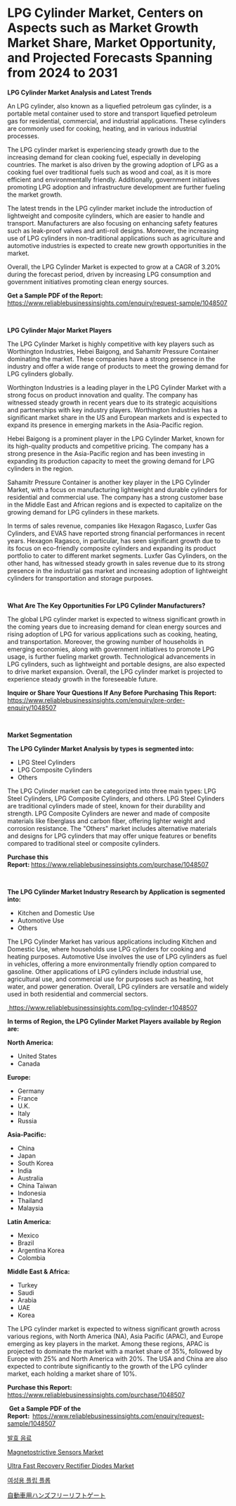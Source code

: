 <p><h1>LPG Cylinder Market, Centers on Aspects such as Market Growth Market Share, Market Opportunity, and Projected Forecasts Spanning from 2024 to 2031</h1></p><p><strong>LPG Cylinder Market Analysis and Latest Trends</strong></p>
<p><p>An LPG cylinder, also known as a liquefied petroleum gas cylinder, is a portable metal container used to store and transport liquefied petroleum gas for residential, commercial, and industrial applications. These cylinders are commonly used for cooking, heating, and in various industrial processes.</p><p>The LPG cylinder market is experiencing steady growth due to the increasing demand for clean cooking fuel, especially in developing countries. The market is also driven by the growing adoption of LPG as a cooking fuel over traditional fuels such as wood and coal, as it is more efficient and environmentally friendly. Additionally, government initiatives promoting LPG adoption and infrastructure development are further fueling the market growth.</p><p>The latest trends in the LPG cylinder market include the introduction of lightweight and composite cylinders, which are easier to handle and transport. Manufacturers are also focusing on enhancing safety features such as leak-proof valves and anti-roll designs. Moreover, the increasing use of LPG cylinders in non-traditional applications such as agriculture and automotive industries is expected to create new growth opportunities in the market.</p><p>Overall, the LPG Cylinder Market is expected to grow at a CAGR of 3.20% during the forecast period, driven by increasing LPG consumption and government initiatives promoting clean energy sources.</p></p>
<p><strong>Get a Sample PDF of the Report:&nbsp;</strong> <a href="https://www.reliablebusinessinsights.com/enquiry/request-sample/1048507">https://www.reliablebusinessinsights.com/enquiry/request-sample/1048507</a></p>
<p>&nbsp;</p>
<p><strong>LPG Cylinder Major Market Players</strong></p>
<p><p>The LPG Cylinder Market is highly competitive with key players such as Worthington Industries, Hebei Baigong, and Sahamitr Pressure Container dominating the market. These companies have a strong presence in the industry and offer a wide range of products to meet the growing demand for LPG cylinders globally.</p><p>Worthington Industries is a leading player in the LPG Cylinder Market with a strong focus on product innovation and quality. The company has witnessed steady growth in recent years due to its strategic acquisitions and partnerships with key industry players. Worthington Industries has a significant market share in the US and European markets and is expected to expand its presence in emerging markets in the Asia-Pacific region.</p><p>Hebei Baigong is a prominent player in the LPG Cylinder Market, known for its high-quality products and competitive pricing. The company has a strong presence in the Asia-Pacific region and has been investing in expanding its production capacity to meet the growing demand for LPG cylinders in the region.</p><p>Sahamitr Pressure Container is another key player in the LPG Cylinder Market, with a focus on manufacturing lightweight and durable cylinders for residential and commercial use. The company has a strong customer base in the Middle East and African regions and is expected to capitalize on the growing demand for LPG cylinders in these markets.</p><p>In terms of sales revenue, companies like Hexagon Ragasco, Luxfer Gas Cylinders, and EVAS have reported strong financial performances in recent years. Hexagon Ragasco, in particular, has seen significant growth due to its focus on eco-friendly composite cylinders and expanding its product portfolio to cater to different market segments. Luxfer Gas Cylinders, on the other hand, has witnessed steady growth in sales revenue due to its strong presence in the industrial gas market and increasing adoption of lightweight cylinders for transportation and storage purposes.</p></p>
<p>&nbsp;</p>
<p><strong>What Are The Key Opportunities For LPG Cylinder Manufacturers?</strong></p>
<p><p>The global LPG cylinder market is expected to witness significant growth in the coming years due to increasing demand for clean energy sources and rising adoption of LPG for various applications such as cooking, heating, and transportation. Moreover, the growing number of households in emerging economies, along with government initiatives to promote LPG usage, is further fueling market growth. Technological advancements in LPG cylinders, such as lightweight and portable designs, are also expected to drive market expansion. Overall, the LPG cylinder market is projected to experience steady growth in the foreseeable future.</p></p>
<p><strong>Inquire or Share Your Questions If Any Before Purchasing This Report:</strong> <a href="https://www.reliablebusinessinsights.com/enquiry/pre-order-enquiry/1048507">https://www.reliablebusinessinsights.com/enquiry/pre-order-enquiry/1048507</a></p>
<p>&nbsp;</p>
<p><strong>Market Segmentation</strong></p>
<p><strong>The LPG Cylinder Market Analysis by types is segmented into:</strong></p>
<p><ul><li>LPG Steel Cylinders</li><li>LPG Composite Cylinders</li><li>Others</li></ul></p>
<p><p>The LPG Cylinder market can be categorized into three main types: LPG Steel Cylinders, LPG Composite Cylinders, and others. LPG Steel Cylinders are traditional cylinders made of steel, known for their durability and strength. LPG Composite Cylinders are newer and made of composite materials like fiberglass and carbon fiber, offering lighter weight and corrosion resistance. The "Others" market includes alternative materials and designs for LPG cylinders that may offer unique features or benefits compared to traditional steel or composite cylinders.</p></p>
<p><strong>Purchase this Report:&nbsp;</strong><a href="https://www.reliablebusinessinsights.com/purchase/1048507">https://www.reliablebusinessinsights.com/purchase/1048507</a></p>
<p>&nbsp;</p>
<p><strong>The LPG Cylinder Market Industry Research by Application is segmented into:</strong></p>
<p><ul><li>Kitchen and Domestic Use</li><li>Automotive Use</li><li>Others</li></ul></p>
<p><p>The LPG Cylinder Market has various applications including Kitchen and Domestic Use, where households use LPG cylinders for cooking and heating purposes. Automotive Use involves the use of LPG cylinders as fuel in vehicles, offering a more environmentally friendly option compared to gasoline. Other applications of LPG cylinders include industrial use, agricultural use, and commercial use for purposes such as heating, hot water, and power generation. Overall, LPG cylinders are versatile and widely used in both residential and commercial sectors.</p></p>
<p><a href="https://www.reliablebusinessinsights.com/lpg-cylinder-r1048507">&nbsp;https://www.reliablebusinessinsights.com/lpg-cylinder-r1048507</a></p>
<p><strong>In terms of Region, the LPG Cylinder Market Players available by Region are:</strong></p>
<p>
    <p> <strong> North America: </strong>
        <ul>
            <li>United States</li>
            <li>Canada</li>
        </ul>
        </p> 
    <p> <strong> Europe: </strong>
        <ul>
            <li>Germany</li>
            <li>France</li>
            <li>U.K.</li>
            <li>Italy</li>
            <li>Russia</li>
        </ul>
        </p> 
    <p> <strong> Asia-Pacific: </strong>
        <ul>
            <li>China</li>
            <li>Japan</li>
            <li>South Korea</li>
            <li>India</li>
            <li>Australia</li>
            <li>China Taiwan</li>
            <li>Indonesia</li>
            <li>Thailand</li>
            <li>Malaysia</li>
        </ul>
        </p> 
    <p> <strong> Latin America: </strong>
        <ul>
            <li>Mexico</li>
            <li>Brazil</li>
            <li>Argentina Korea</li>
            <li>Colombia</li>
        </ul>
        </p> 
    <p> <strong> Middle East & Africa: </strong>
        <ul>
            <li>Turkey</li>
            <li>Saudi</li>
            <li>Arabia</li>
            <li>UAE</li>
            <li>Korea</li>
        </ul>
    </p>
    </p>
<p><p>The LPG cylinder market is expected to witness significant growth across various regions, with North America (NA), Asia Pacific (APAC), and Europe emerging as key players in the market. Among these regions, APAC is projected to dominate the market with a market share of 35%, followed by Europe with 25% and North America with 20%. The USA and China are also expected to contribute significantly to the growth of the LPG cylinder market, each holding a market share of 10%.</p></p>
<p><strong>Purchase this Report: </strong><a href="https://www.reliablebusinessinsights.com/purchase/1048507">https://www.reliablebusinessinsights.com/purchase/1048507</a></p>
<p>&nbsp;<strong>Get a Sample PDF of the Report:&nbsp;&nbsp;</strong><a href="https://www.reliablebusinessinsights.com/enquiry/request-sample/1048507">https://www.reliablebusinessinsights.com/enquiry/request-sample/1048507</a></p>
<p><strong></strong></p>
<p><p><a href="https://medium.com/@estelwisozk1/%EB%B0%9C%ED%9A%A8-%EC%9D%8C%EB%A3%8C-%EC%8B%9C%EC%9E%A5-%EC%A0%90%EC%9C%A0%EC%9C%A8-%EA%B7%9C%EB%AA%A8-%ED%8A%B8%EB%A0%8C%EB%93%9C-%EC%82%B0%EC%97%85-%EB%B6%84%EC%84%9D-%EB%B3%B4%EA%B3%A0%EC%84%9C-%EC%9D%91%EC%9A%A9-%EB%B6%84%EC%95%BC%EB%B3%84-%EB%94%94%ED%8C%8C%ED%8A%B8%EB%A8%BC%ED%8A%B8-%EC%8A%A4%ED%86%A0%EC%96%B4-%EC%8B%9D%EB%A3%8C%ED%92%88%EC%A0%90-%EC%98%A8%EB%9D%BC%EC%9D%B8-%EC%86%8C%EB%A7%A4%EC%97%85%EC%B2%B4-%EC%9C%A0%ED%98%95%EB%B3%84-%EC%95%8C%EC%BD%94%EC%98%AC-%EB%B0%9C%ED%9A%A8-%EC%9D%8C%EB%A3%8C-%EB%AC%B4%EC%95%8C%EC%BD%94%EC%98%AC-%EB%B0%9C%ED%9A%A8-%EC%9D%8C%EB%A3%8C-%EB%B0%8F-427f0bffdc13">발효 음료</a></p><p><a href="https://github.com/flwellarose/Market-Research-Report-List-1/blob/main/magnetostrictive-sensors-market.md">Magnetostrictive Sensors Market</a></p><p><a href="https://github.com/AndreanneHane2023/Market-Research-Report-List-1/blob/main/ultra-fast-recovery-rectifier-diodes-market.md">Ultra Fast Recovery Rectifier Diodes Market</a></p><p><a href="https://github.com/konokaryan/Market-Research-Report-List-1/blob/main/2105391158840.md">여성용 플립 플롭</a></p><p><a href="https://github.com/KenyonJohns/Market-Research-Report-List-1/blob/main/3270639149157.md">自動車用ハンズフリーリフトゲート</a></p></p>